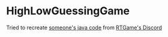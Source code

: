 # HighLowGuessingGame
Tried to recreate [someone's java code](https://discord.com/channels/176364445797318656/1014175550098649231/1032646023006408765) from [RTGame's Discord](https://discord.com/invite/rtgame)
